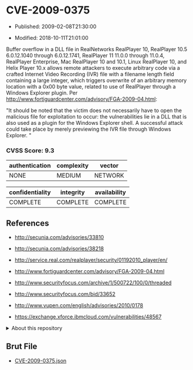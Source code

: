# CVE-2009-0375

- Published: 2009-02-08T21:30:00

- Modified: 2018-10-11T21:01:00

Buffer overflow in a DLL file in RealNetworks RealPlayer 10, RealPlayer 10.5 6.0.12.1040 through 6.0.12.1741, RealPlayer 11 11.0.0 through 11.0.4, RealPlayer Enterprise, Mac RealPlayer 10 and 10.1, Linux RealPlayer 10, and Helix Player 10.x allows remote attackers to execute arbitrary code via a crafted Internet Video Recording (IVR) file with a filename length field containing a large integer, which triggers overwrite of an arbitrary memory location with a 0x00 byte value, related to use of RealPlayer through a Windows Explorer plugin. Per http://www.fortiguardcenter.com/advisory/FGA-2009-04.html:

"It should be noted that the victim does not necessarily have to open the malicious file for exploitation to occur: the vulnerabilities lie in a DLL that is also used as a plugin for the Windows Explorer shell. A successful attack could take place by merely previewing the IVR file through Windows Explorer. "

### CVSS Score: **9.3**

| authentication | complexity | vector |
| --- | --- | --- |
| NONE | MEDIUM | NETWORK |

| confidentiality | integrity | availability |
| --- | --- | --- |
| COMPLETE | COMPLETE | COMPLETE |

## References

* http://secunia.com/advisories/33810

* http://secunia.com/advisories/38218

* http://service.real.com/realplayer/security/01192010_player/en/

* http://www.fortiguardcenter.com/advisory/FGA-2009-04.html

* http://www.securityfocus.com/archive/1/500722/100/0/threaded

* http://www.securityfocus.com/bid/33652

* http://www.vupen.com/english/advisories/2010/0178

* https://exchange.xforce.ibmcloud.com/vulnerabilities/48567

<details>
<summary>About this repository</summary> 

  This repository is part of the project [Live Hack CVE](https://github.com/Live-Hack-CVE). Main website can be found [www.live-hack.org](https://www.live-hack.org) 
  
  Made by [Sn0wAlice](https://github.com/Sn0wAlice) for the people that care about security and need to have a feed of the latest CVEs. Hope you enjoy it, don't forget to star the repo and follow me on [Twitter](https://twitter.com/Sn0wAlice) and [Github](https://github.com/Sn0wAlice). And that is my [personnal website](https://www.alice-snow.me/)

  - [Home Page](https://github.com/Live-Hack-CVE)
  - [Framework](https://github.com/Live-Hack-CVE/cve-framework)
  - [CVE database](https://github.com/Live-Hack-CVE/full_database)
  - [Changelog](https://github.com/Live-Hack-CVE/Changelog)
</details>

## Brut File

* [CVE-2009-0375.json](https://raw.githubusercontent.com/Live-Hack-CVE/full_database/main/cves/2009/CVE-2009-0375.json)

